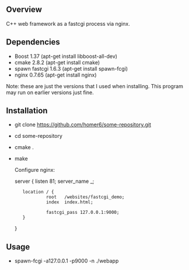 Overview
------------
C++ web framework as a fastcgi process via nginx.


Dependencies
------------

  - Boost 1.37 (apt-get install libboost-all-dev)
  - cmake 2.8.2 (apt-get install cmake)
  - spawn fastcgi 1.6.3 (apt-get install spawn-fcgi)
  - nginx 0.7.65 (apt-get install nginx)

Note: these are just the versions that I used when installing. This program
may run on earlier versions just fine.



Installation
------------

  - git clone https://github.com/homer6/some-repository.git
  - cd some-repository
  - cmake .
  - make


    Configure nginx:


    server {
           listen 81;
           server_name _;

           location / {
                    root   /websites/fastcgi_demo;
                    index  index.html;

                    fastcgi_pass 127.0.0.1:9000;
           }
    }



Usage
-----
  - spawn-fcgi -a127.0.0.1 -p9000 -n ./webapp



